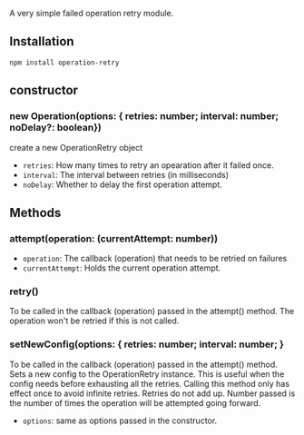 A very simple failed operation retry module.

## Installation

    npm install operation-retry

## constructor

### new Operation(options: { retries: number; interval: number; noDelay?: boolean})

create a new OperationRetry object

- `retries`: How many times to retry an opearation after it failed once.
- `interval`: The interval between retries (in milliseconds)
- `noDelay`: Whether to delay the first operation attempt.

## Methods

### attempt(operation: (currentAttempt: number))

- `operation`: The callback (operation) that needs to be retried on failures
- `currentAttempt`: Holds the current operation attempt.

### retry()

To be called in the callback (operation) passed in the attempt() method. The operation won't be retried if this is not called.

### setNewConfig(options: { retries: number; interval: number; }

To be called in the callback (operation) passed in the attempt() method.
Sets a new config to the OperationRetry instance. This is useful when the config needs before exhausting all the retries.
Calling this method only has effect once to avoid infinite retries.
Retries do not add up. Number passed is the number of times the operation will be attempted going forward.

- `options`: same as options passed in the constructor.